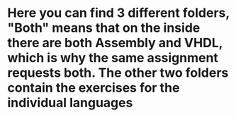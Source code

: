 # Here you can find 3 different folders, "Both" means that on the inside there are both Assembly and VHDL, which is why the same assignment requests both. The other two folders contain the exercises for the individual languages
